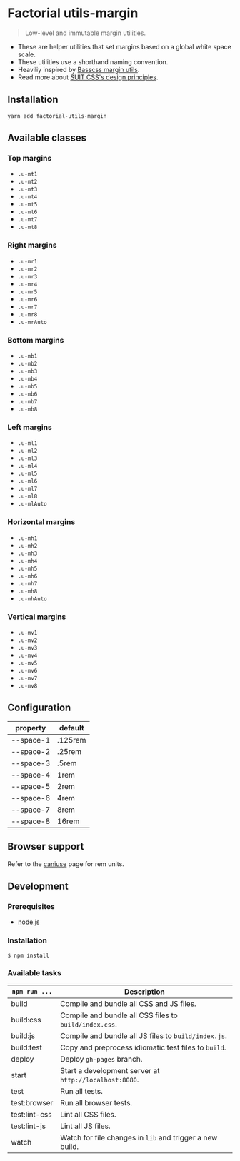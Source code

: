 # Factorial utils-margin

> Low-level and immutable margin utilities. 

* These are helper utilities that set margins based on a global white space scale. 
* These utilities use a shorthand naming convention.
* Heaviliy inspired by [Basscss margin utils](http://www.basscss.com/#basscss-margin). 
* Read more about [SUIT CSS's design principles](https://github.com/suitcss/suit/).

## Installation

    yarn add factorial-utils-margin

## Available classes

### Top margins

* `.u-mt1`
* `.u-mt2`
* `.u-mt3`
* `.u-mt4`
* `.u-mt5`
* `.u-mt6`
* `.u-mt7`
* `.u-mt8`

### Right margins

* `.u-mr1`
* `.u-mr2`
* `.u-mr3`
* `.u-mr4`
* `.u-mr5`
* `.u-mr6`
* `.u-mr7`
* `.u-mr8`
* `.u-mrAuto`

### Bottom margins

* `.u-mb1`
* `.u-mb2`
* `.u-mb3`
* `.u-mb4`
* `.u-mb5`
* `.u-mb6`
* `.u-mb7`
* `.u-mb8`

### Left margins

* `.u-ml1`
* `.u-ml2`
* `.u-ml3`
* `.u-ml4`
* `.u-ml5`
* `.u-ml6`
* `.u-ml7`
* `.u-ml8`
* `.u-mlAuto`

### Horizontal margins

* `.u-mh1`
* `.u-mh2`
* `.u-mh3`
* `.u-mh4`
* `.u-mh5`
* `.u-mh6`
* `.u-mh7`
* `.u-mh8`
* `.u-mhAuto`

### Vertical margins

* `.u-mv1`
* `.u-mv2`
* `.u-mv3`
* `.u-mv4`
* `.u-mv5`
* `.u-mv6`
* `.u-mv7`
* `.u-mv8`

## Configuration

property | default
---|---
--space-1 | .125rem
--space-2 | .25rem
--space-3 | .5rem
--space-4 | 1rem
--space-5 | 2rem
--space-6 | 4rem
--space-7 | 8rem
--space-8 | 16rem

## Browser support

Refer to the [caniuse](http://caniuse.com/#feat=rem) page for rem units.

## Development

### Prerequisites

* [node.js](https://nodejs.org/en/)

### Installation

    $ npm install

### Available tasks
 
`npm run ...` | Description
---|---
build | Compile and bundle all CSS and JS files.
build:css | Compile and bundle all CSS files to `build/index.css`.
build:js | Compile and bundle all JS files to `build/index.js`.
build:test | Copy and preprocess idiomatic test files to `build`.
deploy | Deploy `gh-pages` branch.
start | Start a development server at `http://localhost:8080`.
test | Run all tests. 
test:browser | Run all browser tests.
test:lint-css | Lint all CSS files.
test:lint-js | Lint all JS files.
watch | Watch for file changes in `lib` and trigger a new build.
